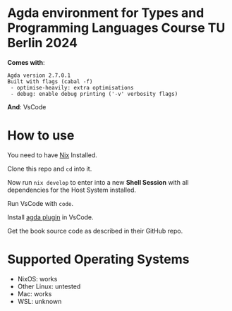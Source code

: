 # Agda environment for Types and Programming Languages Course TU Berlin 2024

**Comes with**:
```
Agda version 2.7.0.1
Built with flags (cabal -f)
 - optimise-heavily: extra optimisations
 - debug: enable debug printing ('-v' verbosity flags)
```

**And**: VsCode


# How to use
You need to have [Nix](https://nixos.org/) Installed.

Clone this repo and `cd` into it.

Now run `nix develop` to enter into a new __Shell Session__ with all dependencies for the Host System installed.

Run VsCode with `code`.

Install [agda plugin](https://marketplace.visualstudio.com/items?itemName=banacorn.agda-mode) in VsCode.

Get the book source code as described in their GitHub repo.

# Supported Operating Systems

- NixOS: works
- Other Linux: untested
- Mac: works
- WSL: unknown

